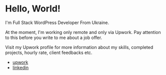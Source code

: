 # Hello, World!

I'm Full Stack WordPress Developer From Ukraine.

At the moment, I'm working only remote and only via Upwork. Pay attention to this before you write to me about a job offer.

Visit my Upwork profile for more information about my skills, completed projects, hourly rate, client feedbacks etc.

- [upwork](https://clc.la/upwork)
- [linkedin](https://www.linkedin.com/in/vladimir-kamuz-4a192a60/)
